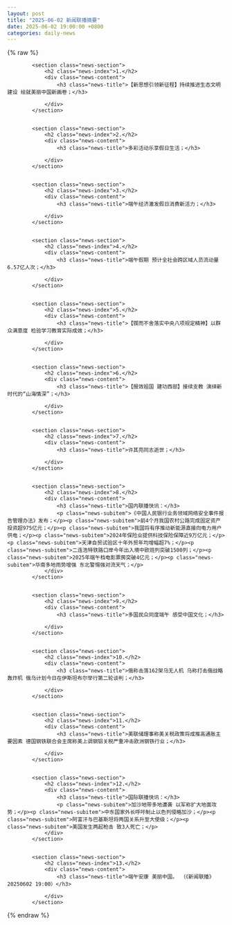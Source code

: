 ```yaml
---
layout: post
title: "2025-06-02 新闻联播摘要"
date: 2025-06-02 19:00:00 +0800
categories: daily-news
---
```

    
    
{% raw %}
<div class="news-container">

            <section class="news-section">
                <h2 class="news-index">1.</h2>
                <div class="news-content">
                    <h3 class="news-title">【新思想引领新征程】持续推进生态文明建设 绘就美丽中国新画卷；</h3>
                    
                </div>
            </section>
            

            <section class="news-section">
                <h2 class="news-index">2.</h2>
                <div class="news-content">
                    <h3 class="news-title">多彩活动乐享假日生活；</h3>
                    
                </div>
            </section>
            

            <section class="news-section">
                <h2 class="news-index">3.</h2>
                <div class="news-content">
                    <h3 class="news-title">端午经济激发假日消费新活力；</h3>
                    
                </div>
            </section>
            

            <section class="news-section">
                <h2 class="news-index">4.</h2>
                <div class="news-content">
                    <h3 class="news-title">端午假期 预计全社会跨区域人员流动量6.57亿人次；</h3>
                    
                </div>
            </section>
            

            <section class="news-section">
                <h2 class="news-index">5.</h2>
                <div class="news-content">
                    <h3 class="news-title">【锲而不舍落实中央八项规定精神】以群众满意度 检验学习教育实际成效；</h3>
                    
                </div>
            </section>
            

            <section class="news-section">
                <h2 class="news-index">6.</h2>
                <div class="news-content">
                    <h3 class="news-title">【报效祖国 建功西部】接续支教 演绎新时代的“山海情深”；</h3>
                    
                </div>
            </section>
            

            <section class="news-section">
                <h2 class="news-index">7.</h2>
                <div class="news-content">
                    <h3 class="news-title">许其亮同志逝世；</h3>
                    
                </div>
            </section>
            

            <section class="news-section">
                <h2 class="news-index">8.</h2>
                <div class="news-content">
                    <h3 class="news-title">国内联播快讯：</h3>
                    <p class="news-subitem">《中国人民银行业务领域网络安全事件报告管理办法》发布；</p><p class="news-subitem">前4个月我国农村公路完成固定资产投资超975亿元；</p><p class="news-subitem">我国将有序推动新能源直接向电力用户供电；</p><p class="news-subitem">2024年保险业提供科技保险保障近9万亿元；</p><p class="news-subitem">天津自贸试验区十年外贸年均增幅超7%；</p><p class="news-subitem">二连浩特铁路口岸今年出入境中欧班列突破1500列；</p><p class="news-subitem">2025年端午档电影票房突破4亿元；</p><p class="news-subitem">华南多地雨势增强 东北警惕强对流天气；</p>
                </div>
            </section>
            

            <section class="news-section">
                <h2 class="news-index">9.</h2>
                <div class="news-content">
                    <h3 class="news-title">多国民众同度端午 感受中国文化；</h3>
                    
                </div>
            </section>
            

            <section class="news-section">
                <h2 class="news-index">10.</h2>
                <div class="news-content">
                    <h3 class="news-title">俄称击落162架乌无人机 乌称打击俄战略轰炸机 俄乌计划今日在伊斯坦布尔举行第二轮谈判；</h3>
                    
                </div>
            </section>
            

            <section class="news-section">
                <h2 class="news-index">11.</h2>
                <div class="news-content">
                    <h3 class="news-title">美联储理事称美关税政策将成推高通胀主要因素 德国钢铁联合会主席称美上调钢铝关税严重冲击欧洲钢铁行业；</h3>
                    
                </div>
            </section>
            

            <section class="news-section">
                <h2 class="news-index">12.</h2>
                <div class="news-content">
                    <h3 class="news-title">国际联播快讯：</h3>
                    <p class="news-subitem">加沙地带多地遭袭 以军称扩大地面攻势；</p><p class="news-subitem">中东国家外长呼吁制止以色列侵略加沙；</p><p class="news-subitem">阿富汗与巴基斯坦将两国关系升至大使级；</p><p class="news-subitem">美国发生两起枪击 致3人死亡；</p>
                </div>
            </section>
            

            <section class="news-section">
                <h2 class="news-index">13.</h2>
                <div class="news-content">
                    <h3 class="news-title">端午安康 美丽中国。 （《新闻联播》 20250602 19:00）</h3>
                    
                </div>
            </section>
            
</div>
{% endraw %}